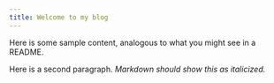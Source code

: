 ```yaml
---
title: Welcome to my blog
---
```


Here is some sample content,
analogous to what you might see in a README.

Here is a second paragraph. *Markdown should show this as italicized.*
